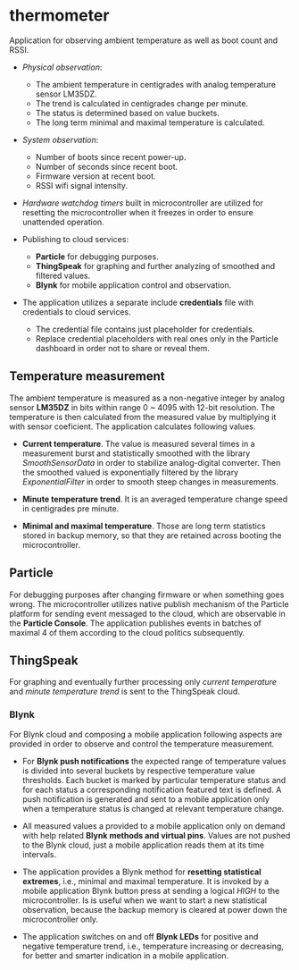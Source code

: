# thermometer
Application for observing ambient temperature as well as boot count and RSSI.

- *Physical observation*:
  - The ambient temperature in centigrades with analog temperature sensor LM35DZ.
  - The trend is calculated in centigrades change per minute.
  - The status is determined based on value buckets.
  - The long term minimal and maximal temperature is calculated.


- *System observation*:
  - Number of boots since recent power-up.
  - Number of seconds since recent boot.
  - Firmware version at recent boot.
  - RSSI wifi signal intensity.


- *Hardware watchdog timers* built in microcontroller are utilized for resetting the microcontroller when it freezes in order to ensure unattended operation.


- Publishing to cloud services:
  - **Particle** for debugging purposes.
  - **ThingSpeak** for graphing and further analyzing of smoothed and filtered values.
  - **Blynk** for mobile application control and observation.


- The application utilizes a separate include **credentials** file with credentials to cloud services.
  - The credential file contains just placeholder for credentials.
  - Replace credential placeholders with real ones only in the Particle dashboard in order not to share or reveal them.


## Temperature measurement
The ambient temperature is measured as a non-negative integer by analog sensor **LM35DZ** in bits within range 0 ~ 4095 with 12-bit resolution. The temperature is then calculated from the measured value by multiplying it with sensor coeficient. The application calculates following values.

- **Current temperature**. The value is measured several times in a measurement burst and statistically smoothed with the library *SmoothSensorData* in order to stabilize analog-digital converter. Then the smoothed valued is exponentially filtered by the library *ExponentialFilter* in order to smooth steep changes in measurements.

- **Minute temperature trend**. It is an averaged temperature change speed in centigrades pre minute.

- **Minimal and maximal temperature**. Those are long term statistics stored in backup memory, so that they are retained across booting the microcontroller.


## Particle
For debugging purposes after changing firmware or when something goes wrong. The microcontroller utilizes native publish mechanism of the Particle platform for sending event messaged to the cloud, which are observable in the **Particle Console**. The application publishes events in batches of maximal 4 of them according to the cloud politics subsequently.


## ThingSpeak
For graphing and eventually further processing only *current temperature* and *minute temperature trend* is sent to the ThingSpeak cloud.


### Blynk
For Blynk cloud and composing a mobile application following aspects are provided in order to observe and control the temperature measurement.

- For **Blynk push notifications** the expected range of temperature values is divided into several buckets by respective temperature value thresholds. Each bucket is marked by particular temperature status and for each status a corresponding notification featured text is defined. A push notification is generated and sent to a mobile application only when a temperature status is changed at relevant temperature change.

- All measured values a provided to a mobile application only on demand with help related **Blynk methods and virtual pins**. Values are not pushed to the Blynk cloud, just a mobile application reads them at its time intervals.

- The application provides a Blynk method for **resetting statistical extremes**, i.e., minimal and maximal temperature. It is invoked by a mobile application Blynk button press at sending a logical *HIGH* to the microcontroller. Is is useful when we want to start a new statistical observation, because the backup memory is cleared at power down the microcontroller only.

- The application switches on and off **Blynk LEDs** for positive and negative temperature trend, i.e., temperature increasing or decreasing, for better and smarter indication in a mobile application.
